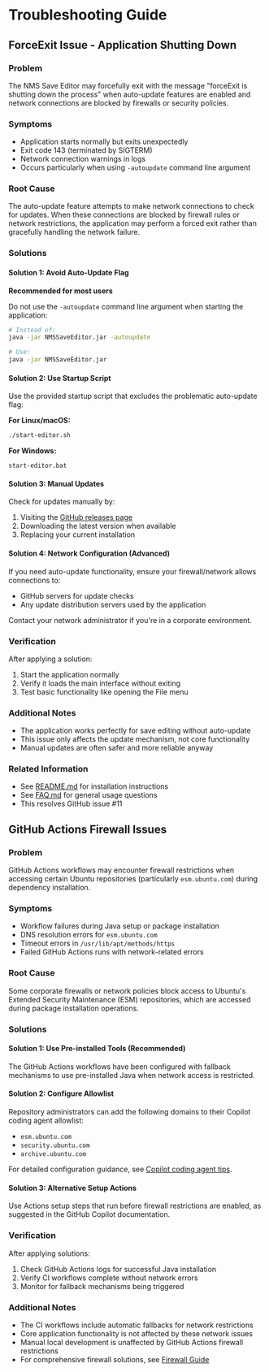 # Troubleshooting Guide

## ForceExit Issue - Application Shutting Down

### Problem
The NMS Save Editor may forcefully exit with the message "forceExit is shutting down the process" when auto-update features are enabled and network connections are blocked by firewalls or security policies.

### Symptoms
- Application starts normally but exits unexpectedly
- Exit code 143 (terminated by SIGTERM)
- Network connection warnings in logs
- Occurs particularly when using `-autoupdate` command line argument

### Root Cause
The auto-update feature attempts to make network connections to check for updates. When these connections are blocked by firewall rules or network restrictions, the application may perform a forced exit rather than gracefully handling the network failure.

### Solutions

#### Solution 1: Avoid Auto-Update Flag
**Recommended for most users**

Do not use the `-autoupdate` command line argument when starting the application:

```bash
# Instead of:
java -jar NMSSaveEditor.jar -autoupdate

# Use:
java -jar NMSSaveEditor.jar
```

#### Solution 2: Use Startup Script
Use the provided startup script that excludes the problematic auto-update flag:

**For Linux/macOS:**
```bash
./start-editor.sh
```

**For Windows:**
```batch
start-editor.bat
```

#### Solution 3: Manual Updates
Check for updates manually by:
1. Visiting the [GitHub releases page](https://github.com/ap0ught/NMSSaveEditor/releases)
2. Downloading the latest version when available
3. Replacing your current installation

#### Solution 4: Network Configuration (Advanced)
If you need auto-update functionality, ensure your firewall/network allows connections to:
- GitHub servers for update checks
- Any update distribution servers used by the application

Contact your network administrator if you're in a corporate environment.

### Verification
After applying a solution:
1. Start the application normally
2. Verify it loads the main interface without exiting
3. Test basic functionality like opening the File menu

### Additional Notes
- The application works perfectly for save editing without auto-update
- This issue only affects the update mechanism, not core functionality
- Manual updates are often safer and more reliable anyway

### Related Information
- See [README.md](README.md) for installation instructions
- See [FAQ.md](FAQ.md) for general usage questions
- This resolves GitHub issue #11

## GitHub Actions Firewall Issues

### Problem
GitHub Actions workflows may encounter firewall restrictions when accessing certain Ubuntu repositories (particularly `esm.ubuntu.com`) during dependency installation.

### Symptoms
- Workflow failures during Java setup or package installation
- DNS resolution errors for `esm.ubuntu.com`
- Timeout errors in `/usr/lib/apt/methods/https`
- Failed GitHub Actions runs with network-related errors

### Root Cause
Some corporate firewalls or network policies block access to Ubuntu's Extended Security Maintenance (ESM) repositories, which are accessed during package installation operations.

### Solutions

#### Solution 1: Use Pre-installed Tools (Recommended)
The GitHub Actions workflows have been configured with fallback mechanisms to use pre-installed Java when network access is restricted.

#### Solution 2: Configure Allowlist
Repository administrators can add the following domains to their Copilot coding agent allowlist:
- `esm.ubuntu.com`
- `security.ubuntu.com`
- `archive.ubuntu.com`

For detailed configuration guidance, see [Copilot coding agent tips](https://gh.io/copilot-coding-agent-tips).

#### Solution 3: Alternative Setup Actions
Use Actions setup steps that run before firewall restrictions are enabled, as suggested in the GitHub Copilot documentation.

### Verification
After applying solutions:
1. Check GitHub Actions logs for successful Java installation
2. Verify CI workflows complete without network errors
3. Monitor for fallback mechanisms being triggered

### Additional Notes
- The CI workflows include automatic fallbacks for network restrictions
- Core application functionality is not affected by these network issues
- Manual local development is unaffected by GitHub Actions firewall restrictions
- For comprehensive firewall solutions, see [Firewall Guide](docs/FIREWALL_GUIDE.md)